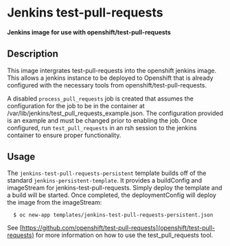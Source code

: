 # Jenkins test-pull-requests
#### Jenkins image for use with openshift/test-pull-requests

## Description
This image intergrates test-pull-requests into the openshift jenkins image. This allows a jenkins instance to be deployed to Openshift that is already configured with the necessary tools from openshift/test-pull-requests.

A disabled `process_pull_requests` job is created that assumes the configuration for the job to be in the container at /var/lib/jenkins/test_pull_requests_example.json. The configuration provided is an example and must be changed prior to enabling the job. Once configured, run `test_pull_requests` in an rsh session to the jenkins container to ensure proper functionality.

## Usage
The `jenkins-test-pull-requests-persistent` template builds off of the standard `jenkins-persistent-template`. It provides a buildConfig and imageStream for jenkins-test-pull-requests. Simply deploy the template and a build will be started. Once completed, the deploymentConfig will deploy the image from the imageStream:
```
  $ oc new-app templates/jenkins-test-pull-requests-persistent.json
```

See [https://github.com/openshift/test-pull-requests](openshift/test-pull-requests) for more information on how to use the test_pull_requests tool.
